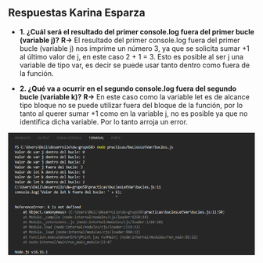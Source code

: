 ## Respuestas Karina Esparza

* **1. ¿Cuál será el resultado del primer console.log fuera del primer bucle (variable j)?**
**R->** El resultado del primer console.log fuera del primer bucle (variable j) nos imprime un número 3, ya que se solicita sumar +1 al último valor de j, en este caso 2 + 1 = 3. Esto es posible al ser j una variable de tipo var, es decir se puede usar tanto dentro como fuera de la función.

* **2. ¿Qué va a ocurrir en el segundo console.log fuera del segundo bucle (variable k)?**
**R->** En este caso como la variable let es de alcance tipo bloque no se puede utilizar fuera del bloque de la función, por lo tanto al querer sumar +1 como en la variable j, no es posible ya que no identifica dicha variable. Por lo tanto arroja un error.

<img src="bucles_LetVar.png" alt="resultado">